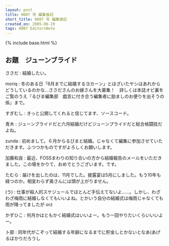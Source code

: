 ```yaml
---
layout: post
title: 0007 号 編集後記
short_title: 0007 号 編集後記
created_on: 2005-06-19
tags: 0007 EditorsNote
---
```

{% include base.html %}


## お題　ジューンブライド

ささだ
:  結婚したい。

moriq
:  冬のある日「6月までに結婚するヨカーン」とほざいたヤシはあれからどうしているのかな…ささださんのお嫁さんを大募集！　詳しくは本誌オビ裏をご覧のうえ『るびま編集部　戯言に付き合う編集者に励ましのお便りを出そうの係』まで。

すぎむし
:  きっと公開してくれると信じてます、ソースコード。

青木
: ジューンブライドだと六月結婚だけどジューンプライドだと総合格闘技だよね。

zunda
:  初めまして。６月からるびまと結婚。じゃなくて編集に参加させていただきます。ふつつかものですがよろしくお願いします。

加藤和良
: 最近、FOSSまわりの知り合いの方から結婚報告のメールをいただきました。この場をかりて、おめでとうございます。です。

たむら
:  届けを出したのは、11月でした。披露宴は5月にしました。もう10年も経つのか。相変わらず奥さんには頭が上がりません。

(う)
: 仕事が殺人的スケジュールでほとんど手伝えてないよ……。しかし、わざわざ梅雨に結婚しなくてもいいよね。とかいう自分の結婚式は梅雨じゃなくても雨が降ってましたが orz

かずひこ
: 何月かはともかく結婚式はいいよー。もう一回やりたいくらいいいよー。

卜部
: 同年代がこぞって結婚する年齢になるまでに貯金しとかないとなあ(あげるばかりだろうし


